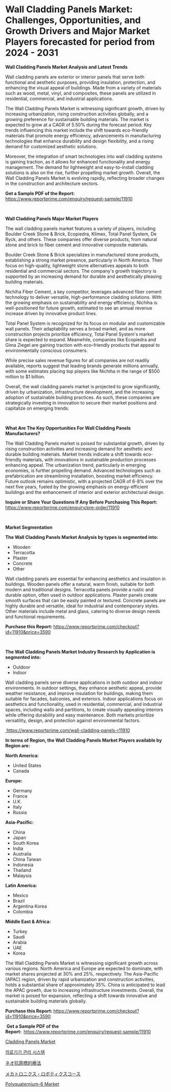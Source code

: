 <p><h1>Wall Cladding Panels Market: Challenges, Opportunities, and Growth Drivers and Major Market Players forecasted for period from 2024 - 2031</h1></p><p><strong>Wall Cladding Panels Market Analysis and Latest Trends</strong></p>
<p><p>Wall cladding panels are exterior or interior panels that serve both functional and aesthetic purposes, providing insulation, protection, and enhancing the visual appeal of buildings. Made from a variety of materials such as wood, metal, vinyl, and composites, these panels are utilized in residential, commercial, and industrial applications. </p><p>The Wall Cladding Panels Market is witnessing significant growth, driven by increasing urbanization, rising construction activities globally, and a growing preference for sustainable building materials. The market is expected to grow at a CAGR of 5.50% during the forecast period. Key trends influencing this market include the shift towards eco-friendly materials that promote energy efficiency, advancements in manufacturing technologies that enhance durability and design flexibility, and a rising demand for customized aesthetic solutions.</p><p>Moreover, the integration of smart technologies into wall cladding systems is gaining traction, as it allows for enhanced functionality and energy management. The demand for lightweight and easy-to-install cladding solutions is also on the rise, further propelling market growth. Overall, the Wall Cladding Panels Market is evolving rapidly, reflecting broader changes in the construction and architecture sectors.</p></p>
<p><strong>Get a Sample PDF of the Report:&nbsp;</strong> <a href="https://www.reportprime.com/enquiry/request-sample/11910">https://www.reportprime.com/enquiry/request-sample/11910</a></p>
<p>&nbsp;</p>
<p><strong>Wall Cladding Panels Major Market Players</strong></p>
<p><p>The wall cladding panels market features a variety of players, including Boulder Creek Stone & Brick, Ecopiedra, Klimex, Total Panel System, De Ryck, and others. These companies offer diverse products, from natural stone and brick to fiber cement and innovative composite materials.</p><p>Boulder Creek Stone & Brick specializes in manufactured stone products, establishing a strong market presence, particularly in North America. Their focus on high-quality, lightweight stone alternatives appeals to both residential and commercial sectors. The company's growth trajectory is supported by an increasing demand for durable and aesthetically pleasing building materials.</p><p>Nichiha Fiber Cement, a key competitor, leverages advanced fiber cement technology to deliver versatile, high-performance cladding solutions. With the growing emphasis on sustainability and energy efficiency, Nichiha is well-positioned for future growth, estimated to see an annual revenue increase driven by innovative product lines.</p><p>Total Panel System is recognized for its focus on modular and customizable wall panels. Their adaptability serves a broad market, and as more construction projects prioritize efficiency, Total Panel System's market share is expected to expand. Meanwhile, companies like Ecopiedra and Gima Ziegel are gaining traction with eco-friendly products that appeal to environmentally conscious consumers.</p><p>While precise sales revenue figures for all companies are not readily available, reports suggest that leading brands generate millions annually, with some estimates placing top players like Nichiha in the range of $500 million to $1 billion.</p><p>Overall, the wall cladding panels market is projected to grow significantly, driven by urbanization, infrastructure development, and the increasing adoption of sustainable building practices. As such, these companies are strategically investing in innovation to secure their market positions and capitalize on emerging trends.</p></p>
<p>&nbsp;</p>
<p><strong>What Are The Key Opportunities For Wall Cladding Panels Manufacturers?</strong></p>
<p><p>The Wall Cladding Panels market is poised for substantial growth, driven by rising construction activities and increasing demand for aesthetic and durable building materials. Market trends indicate a shift towards eco-friendly materials, with innovations in sustainable production processes enhancing appeal. The urbanization trend, particularly in emerging economies, is further propelling demand. Advanced technologies such as prefabrication are streamlining installation, boosting market efficiency. Future outlook remains optimistic, with a projected CAGR of 6-8% over the next five years, fueled by the growing emphasis on energy-efficient buildings and the enhancement of interior and exterior architectural design.</p></p>
<p><strong>Inquire or Share Your Questions If Any Before Purchasing This Report:</strong> <a href="https://www.reportprime.com/enquiry/pre-order/11910">https://www.reportprime.com/enquiry/pre-order/11910</a></p>
<p>&nbsp;</p>
<p><strong>Market Segmentation</strong></p>
<p><strong>The Wall Cladding Panels Market Analysis by types is segmented into:</strong></p>
<p><ul><li>Wooden</li><li>Terracotta</li><li>Plaster</li><li>Concrete</li><li>Other</li></ul></p>
<p><p>Wall cladding panels are essential for enhancing aesthetics and insulation in buildings. Wooden panels offer a natural, warm finish, suitable for both modern and traditional designs. Terracotta panels provide a rustic and durable option, often used in outdoor applications. Plaster panels create smooth surfaces that can be easily painted or textured. Concrete panels are highly durable and versatile, ideal for industrial and contemporary styles. Other materials include metal and glass, catering to diverse design needs and functional requirements.</p></p>
<p><strong>Purchase this Report:&nbsp;</strong><a href="https://www.reportprime.com/checkout?id=11910&price=3590">https://www.reportprime.com/checkout?id=11910&price=3590</a></p>
<p>&nbsp;</p>
<p><strong>The Wall Cladding Panels Market Industry Research by Application is segmented into:</strong></p>
<p><ul><li>Outdoor</li><li>Indoor</li></ul></p>
<p><p>Wall cladding panels serve diverse applications in both outdoor and indoor environments. In outdoor settings, they enhance aesthetic appeal, provide weather resistance, and improve insulation for buildings, making them suitable for facades, balconies, and exteriors. Indoor applications focus on aesthetics and functionality, used in residential, commercial, and industrial spaces, including walls and partitions, to create visually appealing interiors while offering durability and easy maintenance. Both markets prioritize versatility, design, and protection against environmental factors.</p></p>
<p><a href="https://www.reportprime.com/wall-cladding-panels-r11910">&nbsp;https://www.reportprime.com/wall-cladding-panels-r11910</a></p>
<p><strong>In terms of Region, the Wall Cladding Panels Market Players available by Region are:</strong></p>
<p>
    <p> <strong> North America: </strong>
        <ul>
            <li>United States</li>
            <li>Canada</li>
        </ul>
        </p> 
    <p> <strong> Europe: </strong>
        <ul>
            <li>Germany</li>
            <li>France</li>
            <li>U.K.</li>
            <li>Italy</li>
            <li>Russia</li>
        </ul>
        </p> 
    <p> <strong> Asia-Pacific: </strong>
        <ul>
            <li>China</li>
            <li>Japan</li>
            <li>South Korea</li>
            <li>India</li>
            <li>Australia</li>
            <li>China Taiwan</li>
            <li>Indonesia</li>
            <li>Thailand</li>
            <li>Malaysia</li>
        </ul>
        </p> 
    <p> <strong> Latin America: </strong>
        <ul>
            <li>Mexico</li>
            <li>Brazil</li>
            <li>Argentina Korea</li>
            <li>Colombia</li>
        </ul>
        </p> 
    <p> <strong> Middle East & Africa: </strong>
        <ul>
            <li>Turkey</li>
            <li>Saudi</li>
            <li>Arabia</li>
            <li>UAE</li>
            <li>Korea</li>
        </ul>
    </p>
    </p>
<p><p>The Wall Cladding Panels Market is witnessing significant growth across various regions. North America and Europe are expected to dominate, with market shares projected at 30% and 25%, respectively. The Asia-Pacific (APAC) region, driven by rapid urbanization and construction activities, holds a substantial share of approximately 35%. China is anticipated to lead the APAC growth, due to increasing infrastructure investments. Overall, the market is poised for expansion, reflecting a shift towards innovative and sustainable building materials globally.</p></p>
<p><strong>Purchase this Report: </strong><a href="https://www.reportprime.com/checkout?id=11910&price=3590">https://www.reportprime.com/checkout?id=11910&price=3590</a></p>
<p>&nbsp;<strong>Get a Sample PDF of the Report:&nbsp;&nbsp;</strong><a href="https://www.reportprime.com/enquiry/request-sample/11910">https://www.reportprime.com/enquiry/request-sample/11910</a></p>
<p><strong></strong></p>
<p><p><a href="https://github.com/YashRP12/Market-Research-Report-List-6/blob/main/cladding-panels-market.md">Cladding Panels Market</a></p><p><a href="https://medium.com/@juliusgy6neace/%EA%B8%80%EB%A1%9C%EB%B2%8C-%EC%9D%98%EB%A3%8C-%EA%B8%B0%EA%B8%B0-%EA%B4%80%EB%A6%AC-%EC%8B%9C%EC%8A%A4%ED%85%9C-%EC%8B%9C%EC%9E%A5-%EA%B7%9C%EB%AA%A8-%EB%B0%8F-%EC%A0%90%EC%9C%A0%EC%9C%A8-%EB%B6%84%EC%84%9D-%EC%A0%9C%ED%92%88-%EC%9C%A0%ED%98%95%EB%B3%84-%EC%9D%91%EC%9A%A9-%EB%B6%84%EC%95%BC%EB%B3%84-%EC%A7%80%EC%97%AD%EB%B3%84-%EC%98%88%EC%B8%A1-2024-2031-8158c2eb4c69">의료기기 관리 시스템</a></p><p><a href="https://medium.com/@scotttyesha/%E6%96%B0%E3%81%97%E3%81%84%E6%8A%97%E5%8E%9F%E3%82%92%E5%AF%BE%E8%B1%A1%E3%81%A8%E3%81%97%E3%81%9F%E6%B2%BB%E7%99%82%E5%B8%82%E5%A0%B4-%E3%82%B0%E3%83%AD%E3%83%BC%E3%83%90%E3%83%AB%E3%81%8A%E3%82%88%E3%81%B3%E5%9C%B0%E5%9F%9F%E5%88%A5%E3%81%AE%E5%88%86%E6%9E%90-%E3%82%A8%E3%83%B3%E3%83%89%E3%83%A6%E3%83%BC%E3%82%B6%E3%83%BC-%E8%A3%BD%E5%93%81-%E5%9C%B0%E5%9F%9F%E3%81%AB%E7%84%A6%E7%82%B9%E3%82%92%E5%BD%93%E3%81%A6%E3%81%9F%E5%88%86%E6%9E%90%E3%81%A8%E4%BA%88%E6%B8%AC-2024%E5%B9%B4%E3%81%8B%E3%82%892031%E5%B9%B4%E3%81%BE%E3%81%A7-bc96dc912edd">ネオ抗原標的療法</a></p><p><a href="https://medium.com/@scotttyesha/%E3%83%A1%E3%82%AB%E3%83%88%E3%83%AD%E3%83%8B%E3%82%AF%E3%82%B9%E3%81%8A%E3%82%88%E3%81%B3%E3%83%AD%E3%83%9C%E3%83%86%E3%82%A3%E3%82%AF%E3%82%B9%E3%82%B3%E3%83%BC%E3%82%B9%E7%94%A3%E6%A5%AD%E4%BA%88%E6%B8%AC-%E5%B8%82%E5%A0%B4%E3%81%AE%E5%A4%89%E5%8C%96%E3%81%A8%E6%88%A6%E7%95%A5%E7%9A%84%E8%A6%81%E4%BB%B6-2024%E5%B9%B4-2031%E5%B9%B4-5c7b28f0efdf">メカトロニクス・ロボティクスコース</a></p><p><a href="https://issuu.com/reportprime-2/docs/polyquaternium-6-market-size-2030.p_127e6927824987">Polyquaternium-6 Market</a></p></p>